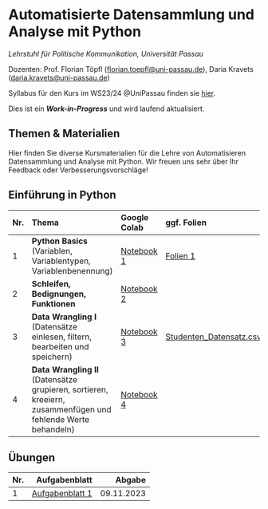 # Automatisierte Datensammlung und Analyse mit Python

*Lehrstuhl für Politische Kommunikation, Universität Passau* 

Dozenten: Prof. Florian Töpfl (<florian.toepfl@uni-passau.de>), Daria Kravets (<daria.kravets@uni-passau.de>)

Syllabus für den Kurs im WS23/24 @UniPassau finden sie [hier](https://syncandshare.lrz.de/open/MlNpeGNFOGZjTDQ1eGROQk5Zb1dM/WS_23_24/Automatisierte%20Datensammlung/2023_09_26_Seminarplan_Datensammlung%2BUebung.docx?filelink_id=fiWWDJnGyerXAaodj7DiK2).

  
Dies ist ein ***Work-in-Progress*** und wird laufend aktualisiert.

Themen & Materialien 
---------------

Hier finden Sie diverse Kursmaterialien für die Lehre von Automatisieren Datensammlung und Analyse mit Python. Wir freuen uns sehr über Ihr Feedback oder Verbesserungsvorschläge!

## Einführung in Python

| Nr.  | Thema       | Google Colab    | ggf. Folien  |
| -----|:------------| :---------|:-------|
| 1    | **Python Basics** <br /> (Variablen, Variablentypen, Variablenbenennung) | [Notebook 1](https://colab.research.google.com/drive/1w0iSbeYxvoevGCAXq0TKbdLHNYsa1eIJ?usp=sharing)| [Folien 1](https://github.com/polcomm-passau/computational_methods_python/blob/main/files/Sitzung_1.pdf) |  
| 2    | **Schleifen, Bedignungen, Funktionen** |[Notebook 2](https://colab.research.google.com/drive/1KJlrXlFWt8VTjBfjUx8OTIFtfVbL0dr4?usp=sharing)|
|  3   | **Data Wrangling I** (Datensätze einlesen, filtern, bearbeiten und speichern)| [Notebook 3](https://colab.research.google.com/drive/1t21J7bpyPdTlltlu_BMGpRvmPjG20_lN?usp=sharing)| [Studenten_Datensatz.csv](https://github.com/polcomm-passau/computational_methods_python/files/13312956/Studenten_Datensatz.csv)|
| 4    | **Data Wrangling II** (Datensätze grupieren, sortieren, kreeiern, zusammenfügen und fehlende Werte behandeln) | [Notebook 4](https://colab.research.google.com/drive/18y6Y5PELOOvU4fuIYkts8HOMwZNFfXaL?usp=sharing)| |

## Übungen 

| Nr.  | Aufgabenblatt     | Abgabe|
| -----|------------------:|------:|
|    1 | [Aufgabenblatt 1](https://colab.research.google.com/drive/1axkPOdufMKGpmo8TrU1z_Qqj10WUZDUr?usp=sharing)| 09.11.2023|


